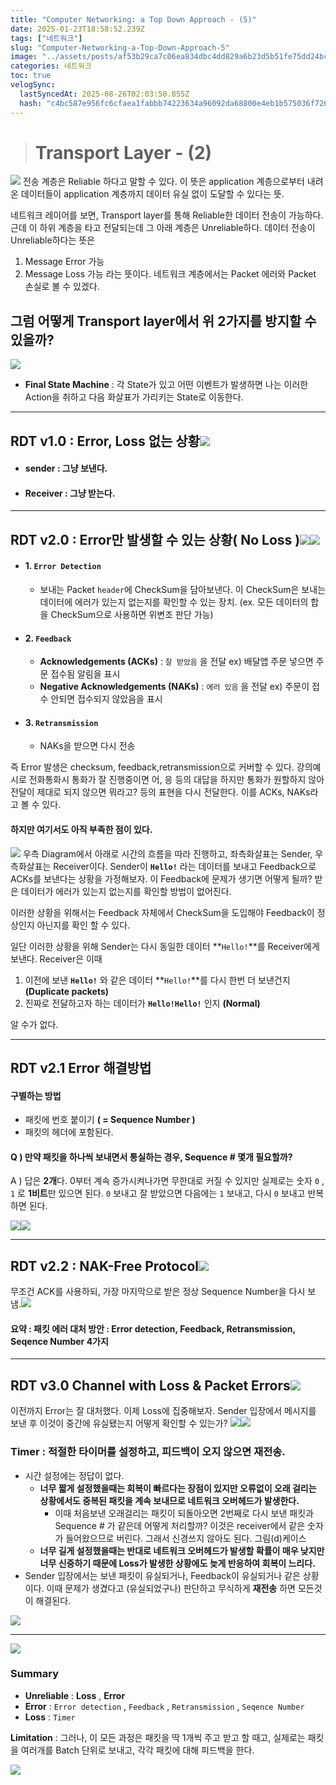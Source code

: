 ```yaml
---
title: "Computer Networking: a Top Down Approach - (5)"
date: 2025-01-23T18:58:52.239Z
tags: ["네트워크"]
slug: "Computer-Networking-a-Top-Down-Approach-5"
image: "../assets/posts/af53b29ca7c06ea834dbc4dd829a6b23d5b51fe75dd24bc8a2c7e231aa28981e.png"
categories: 네트워크
toc: true
velogSync:
  lastSyncedAt: 2025-08-26T02:03:50.855Z
  hash: "c4bc587e956fc6cfaea1fabbb74223634a96092da68800e4eb1b575036f72611"
---
```


> # Transport Layer - (2)

![](/assets/posts/fc049a30ad4eafab7e37b36ff62145faa74814fd13e311f5fe972362db9ac61f.png)
전송 계층은 Reliable 하다고 말할 수 있다. 이 뜻은 application 계층으로부터 내려온 데이터들이 application 계층까지 데이터 유실 없이 도달할 수 있다는 뜻. 

네트워크 레이어를 보면, Transport layer를 통해 Reliable한 데이터 전송이 가능하다.
근데 이 하위 계층을 타고 전달되는데 그 아래 계층은 Unreliable하다. 데이터 전송이 Unreliable하다는 뜻은

1. Message Error 가능
2. Message Loss 가능
라는 뜻이다. 네트워크 계층에서는 Packet 에러와 Packet 손실로 볼 수 있겠다.

그럼 어떻게 Transport layer에서 위 2가지를 방지할 수 있을까?
---
![](/assets/posts/6b248b70c78e26112d6532b8a60b4b741b52218ca94d4167a019e042aed4a305.png)
- **Final State Machine** : 각 State가 있고 어떤 이벤트가 발생하면 나는 이러한 Action을 취하고 다음 화살표가 가리키는 State로 이동한다.

---

## RDT v1.0 : Error, Loss 없는 상황![](/assets/posts/316a25d223a070b978cc8c6158a41adf89ae7edc7c8aed251ce26c1cc4cd79c3.png)
- #### sender : 그냥 보낸다.
- #### Receiver : 그냥 받는다.

---

## RDT v2.0 : Error만 발생할 수 있는 상황( No Loss )![](/assets/posts/3558712b1b082cccca1b7ead3e42ea04a4209931bc145825d71ff79c167c65de.png)![](/assets/posts/c278c7eab3bdc7fba33956044ca87056e9e77c6bf29cfee4015a7771b41cc17f.png)
- #### 1. `Error Detection`
  - 보내는 Packet `header`에 CheckSum을 담아보낸다. 이 CheckSum은 보내는 데이터에 에러가 있는지 없는지를 확인할 수 있는 장치. (ex. 모든 데이터의 합을 CheckSum으로 사용하면 위변조 판단 가능)
- #### 2. `Feedback`
  - **Acknowledgements (ACKs)** : `잘 받았음` 을 전달 ex) 배달앱 주문 넣으면 주문 접수됨 알림을 표시
  - **Negative Acknowledgements (NAKs)** : `에러 있음` 을 전달 ex) 주문이 접수 안되면 접수되지 않았음을 표시
- #### 3. `Retransmission`
  - NAKs을 받으면 다시 전송

즉 Error 발생은 checksum, feedback,retransmission으로 커버할 수 있다.
강의예시로 전화통화시 통화가 잘 진행중이면 어, 응 등의 대답을 하지만 통화가 원할하지 않아 전달이 제대로 되지 않으면 뭐라고? 등의 표현을 다시 전달한다. 이를 ACKs, NAKs라고 볼 수 있다. 

#### 하지만 여기서도 아직 부족한 점이 있다. 
![](/assets/posts/1672257f3db34f3431818d408c103574e3b42b1160969751b2bfe500856672f3.png)
우측 Diagram에서 아래로 시간의 흐름을 따라 진행하고, 좌측화살표는 Sender, 우측화살표는 Receiver이다. Sender이 **`Hello!`** 라는 데이터를 보내고 Feedback으로 ACKs를 보낸다는 상황을 가정해보자. 이 Feedback에 문제가 생기면 어떻게 될까? 받은 데이터가 에러가 있는지 없는지를 확인할 방법이 없어진다. 

이러한 상황을 위해서는 Feedback 자체에서 CheckSum을 도입해야 Feedback이 정상인지 아닌지를 확인 할 수 있다.

일단 이러한 상황을 위해 Sender는 다시 동일한 데이터 **`Hello!`**를 Receiver에게 보낸다. Receiver은 이때 

1. 이전에 보낸 **`Hello!`** 와 같은 데이터 **`Hello!`**를 다시 한번 더 보낸건지 **(Duplicate packets)**
2. 진짜로 전달하고자 하는 데이터가 **`Hello!Hello!`** 인지 **(Normal)**

알 수가 없다. 

---

## RDT v2.1 Error 해결방법

#### 구별하는 방법
- 패킷에 번호 붙이기 **( = Sequence Number )**
- 패킷의 헤더에 포함된다.

#### Q ) 만약 패킷을 하나씩 보내면서 통실하는 경우, Sequence # 몇개 필요할까?
A ) 답은 **2개**다. 0부터 계속 증가시켜나가면 무한대로 커질 수 있지만 실제로는 숫자 `0` , `1` 로 **1비트**만 있으면 된다. `0` 보내고 잘 받았으면 다음에는 `1` 보내고, 다시 `0` 보내고 반복하면 된다. 

![](/assets/posts/3720d2059eea9cfab76760dfc933b405749a242406ddbdc0305a8feed26320f4.png)![](/assets/posts/6d7e9a2dfcd40115ffac211b33eb25a378f97701853d75f215845f957c729c16.png)

---

## RDT v2.2 : NAK-Free Protocol![](/assets/posts/5ef1688735f301ea9239c2696472d7d9f2bbeb80d09a7c69739bdca9a04ecab9.png)

무조건 ACK를 사용하되, 가장 마지막으로 받은 정상 Sequence Number을 다시 보냄.![](/assets/posts/2cd4e76e374630085463a7fceb1d632ecea07f07c4b85f6afd722586b24a4295.png)

#### 요약 : 패킷 에러 대처 방안 : Error detection, Feedback, Retransmission, Seqence Number 4가지

---

## RDT v3.0 Channel with Loss & Packet Errors![](/assets/posts/49b53d654d245945bd5b5223d600c26d060ccbeea13dde976ce16d09b52467bc.png)

이전까지 Error는 잘 대처했다. 이제 Loss에 집중해보자.
Sender 입장에서 메시지를 보낸 후 이것이 중간에 유실됐는지 어떻게 확인할 수 있는가?
![](/assets/posts/953e6c6d1bc18586b15e08df9700e783c543d48eb45c7854f2ffb18bf5ad0bdb.png)![](/assets/posts/8c0fd6f0c2d3c41a0a230cbbec8d3cd7d8ea07d2e171e3d9d88ed60728129054.png)

### **Timer** : **적절한 타이머를 설정하고, 피드백이 오지 않으면 재전송.**
- 시간 설정에는 정답이 없다.
  - **너무 짧게 설정했을때는 회복이 빠르다는 장점이 있지만 오류없이 오래 걸리는 상황에서도 중복된 패킷을 계속 보내므로 네트워크 오버헤드가 발생한다.**
     - 이때 처음보낸 오래걸리는 패킷이 되돌아오면 2번째로 다시 보낸 패킷과 Sequence # 가 같은데 어떻게 처리할까? 이것은 receiver에서 같은 숫자가 들어왔으므로 버린다. 그래서 신경쓰지 않아도 된다. 그림(d)케이스
  - **너무 길게 설정했을때는 반대로 네트워크 오버헤드가 발생할 확률이 매우 낮지만 너무 신중하기 때문에 Loss가 발생한 상황에도 늦게 반응하여 회복이 느리다.**
- Sender 입장에서는 보낸 패킷이 유실되거나, Feedback이 유실되거나 같은 상황이다. 이때 문제가 생겼다고 (유실되었구나) 판단하고 무식하게 **재전송** 하면 모든것이 해결된다.

![](/assets/posts/e25e1de2bf5743e454e252e6c2e8baf88a43f989d8125b82ee2354acd2024508.png)

---

![](/assets/posts/13f81bc0fab6cd0e5dd007f114d218b1927ca019fecaf3f9487b91a1e312942c.png)
### Summary

- **Unreliable** : **Loss** , **Error**
- **Error** : `Error detection` , `Feedback` , `Retransmission` , `Seqence Number`
- **Loss** : `Timer`

**Limitation** :
그러나, 이 모든 과정은 패킷을 딱 1개씩 주고 받고 할 때고, 실제로는 패킷을 여러개를 Batch 단위로 보내고, 각각 패킷에 대해 피드백을 한다.

![](/assets/posts/d9be97d896e7f9bacaac3a40f8c84c4a73ac04c7b59e5be4f376b2312f4f7930.png)
